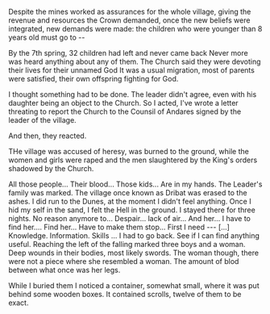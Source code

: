 Despite the mines worked as assurances for the whole village, giving the revenue and resources
the Crown demanded, once the new beliefs were integrated, new demands were made: the children
who were younger than 8 years old must go to --

By the 7th spring, 32 children had left and never came back
Never more was heard anything about any of them.
The Church said they were devoting their lives for their unnamed God
It was a usual migration, most of parents were satisfied,
their own offspring fighting for God.

I thought something had to be done. The leader didn't agree, even with his daughter being an object
to the Church. So I acted, I've wrote a letter threating to report the Church to the Counsil of Andares
signed by the leader of the village.

And then, they reacted.

THe village was accused of heresy, was burned to the ground, while the women and girls were raped and the men slaughtered
by the King's orders shadowed by the Church.

All those people... Their blood... Those kids... Are in my hands.
The Leader's family was marked.
The village once known as Dribat was erased to the ashes.
I did run to the Dunes, at the moment I didn't feel anything.
Once I hid my self in the sand, I felt the Hell in the ground.
I stayed there for three nights.
No reason anymore to...
Despair... lack of air...
And her...
I have to find her....
Find her...
Have to make them stop...
First I need ---
[...] Knowledge. Information. Skills ...
I had to go back. See if I can find anything useful.
Reaching the left of the falling marked three boys and a woman.
Deep wounds in their bodies, most likely swords.
The woman though, there were not a piece where she resembled a woman. The amount of blod between what once was her legs.

While I buried them I noticed a container, somewhat small, where it was put  behind some wooden boxes.
It contained scrolls, twelve of them to be exact.
